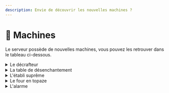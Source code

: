 ```yaml
---
description: Envie de découvrir les nouvelles machines ?
---
```


# 🔧 Machines

Le serveur possède de nouvelles machines, vous pouvez les retrouver dans le tableau ci-dessous.

<details>

<summary>Le décrafteur</summary>

Le décrafteur vous permet de récupérer les lingots associés à l'armure que vous lui avez donné. Cela fonctionne en fonction de la durabilité de l'armure, si vous entrez des bottes en mercure avec un durabilité de 50%, le décrafteur vous donnera 2 mercures.

</details>

<details>

<summary>La table de désenchantement</summary>

La table de désenchantement vous permet de retirer des enchantements associés à l'armure que vous lui avez donné. Celle-ci fonctionne avec une orbe de désenchantement.

</details>

<details>

<summary>L'établi suprême</summary>

L'établi suprême vous permet de crafter les nouveaux objets dans une interface faisant 9 \* 9.

</details>

<details>

<summary>Le four en topaze</summary>

Le four en topaze vous permet de faire cuire les items deux fois plus rapidement qu'un four basique.

</details>

<details>

<summary>L'alarme</summary>



</details>
